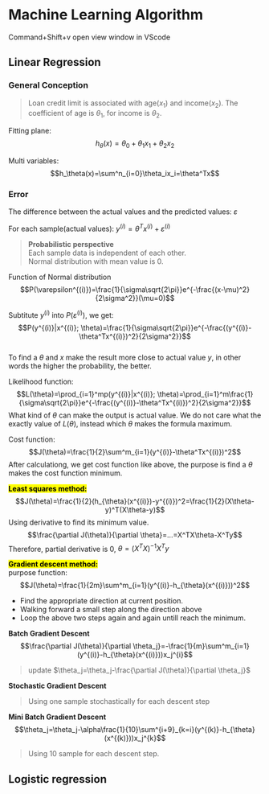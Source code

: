 # Machine Learning Algorithm
Command+Shift+v open view window in VScode


## Linear Regression
### **General Conception**
> Loan credit limit is associated with age($x_1$) and income($x_2$). The coefficient of age is $\theta_1$, for income is $\theta_2$.

Fitting plane:  
$$h_\theta(x)=\theta_0+\theta_1x_1+\theta_2x_2$$

Multi variables:  
$$h_\theta(x)=\sum^n_{i=0}\theta_ix_i=\theta^Tx$$

### **Error**
The difference between the actual values and the predicted values: $\varepsilon$

For each sample(actual values): $y^{(i)}=\theta^Tx^{(i)}+\varepsilon^{(i)}$

> **Probabilistic perspective**  
> Each sample data is independent of each other.  
> Normal distribution with mean value is 0.

Function of Normal distribution
$$P(\varepsilon^{(i)})=\frac{1}{\sigma\sqrt{2\pi}}e^{-\frac{(x-\mu)^2}{2\sigma^2}}(\mu=0)$$

Subtitute $y^{(i)}$ into $P(\varepsilon^{(i)})$, we get:
$$P(y^{(i)}|x^{(i)}; \theta)=\frac{1}{\sigma\sqrt{2\pi}}e^{-\frac{(y^{(i)}-\theta^Tx^{(i)})^2}{2\sigma^2}}$$  
To find a $\theta$ and $x$ make the result more close to actual value $y$, in other words the higher the probability, the better. 

Likelihood function:
$$L(\theta)=\prod_{i=1}^mp(y^{(i)}|x^{(i)}; \theta)=\prod_{i=1}^m\frac{1}{\sigma\sqrt{2\pi}}e^{-\frac{(y^{(i)}-\theta^Tx^{(i)})^2}{2\sigma^2}}$$
What kind of $\theta$ can make the output is actual value. We do not care what the exactly value of $L(\theta)$, instead which $\theta$ makes the formula maximum.  

Cost function:
$$J(\theta)=\frac{1}{2}\sum^m_{i=1}(y^{(i)}-\theta^Tx^{(i)})^2$$
After calculationg, we get cost function like above, the purpose is find a $\theta$ makes the cost function minimum.  

<mark>**Least squares method:**</mark>
$$J(\theta)=\frac{1}{2}(h_{\theta}(x^{(i)})-y^{(i)})^2=\frac{1}{2}(X\theta-y)^T(X\theta-y)$$
Using derivative to find its minimum value.
$$\frac{\partial J(\theta)}{\partial \theta}=...=X^TX\theta-X^Ty$$
 Therefore, partial derivative is 0, $\theta=(X^TX)^{-1}X^Ty$

<mark>**Gradient descent method:**</mark>  
purpose function:
$$J(\theta)=\frac{1}{2m}\sum^m_{i=1}(y^{(i)}-h_{\theta}(x^{(i)}))^2$$
- Find the appropriate direction at current position.
- Walking forward a small step along the direction above
- Loop the above two steps again and again untill reach the minimum.  

**Batch Gradient Descent**
$$\frac{\partial J(\theta)}{\partial \theta_j}=-\frac{1}{m}\sum^m_{i=1}(y^{(i)}-h_{\theta}(x^{(i)}))x_j^{i}$$
>update $\theta_j=\theta_j-\frac{\partial J(\theta)}{\partial \theta_j}$

**Stochastic Gradient Descent**  
>Using one sample stochastically for each descent step  

**Mini Batch Gradient Descent**  
$$\theta_j=\theta_j-\alpha\frac{1}{10}\sum^{i+9}_{k=i}(y^{(k)}-h_{\theta}(x^{(k)}))x_j^{k}$$  
>Using 10 sample for each descent step.  


## Logistic regression
